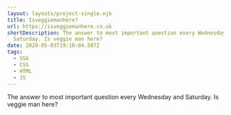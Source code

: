 ```yaml
---
layout: layouts/project-single.njk
title: Isveggiemanhere?
url: https://isveggiemanhere.co.uk
shortDescription: The answer to most important question every Wednesday and
  Saturday. Is veggie man here?
date: 2020-05-03T19:10:04.587Z
tags:
  - SSG
  - CSS
  - HTML
  - JS
---
```

The answer to most important question every Wednesday and Saturday. Is veggie man here?